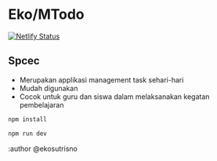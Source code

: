 # Eko/MTodo

[![Netlify Status](https://api.netlify.com/api/v1/badges/accfab46-8e1b-4c2e-bee1-1310000ccbcb/deploy-status)](https://app.netlify.com/sites/ekomtodo/deploys)

## Spcec
- Merupakan applikasi management task sehari-hari
- Mudah digunakan
- Cocok untuk guru dan siswa dalam melaksanakan kegatan pembelajaran 

```js
npm install
```

```js
npm run dev
```

:author @ekosutrisno